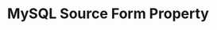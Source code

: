 ---
# -------------------------- #
#        CONTENT TYPE        #
# -------------------------- #

content-type: "api-form"
form-type: "source"
key: "source-form-properties-mysql-object"


# -------------------------- #
#        OBJECT INFO         #
# -------------------------- #

title: "MySQL Source Form Property"
api-type: "platform.mysql"
display-name: "MySQL"

source-type: "database"
docs-name: "mysql"
db-type: "mysql"

description: ""


# -------------------------- #
#      OBJECT ATTRIBUTES     #
# -------------------------- #

## See these fields in _data/connect/common/database-sources.yml > all-databases
## This object will also list the fields in the `mysql` list ^
uses-common-fields: true
uses-feature-fields: true
uses-start-date: false


object-attributes:
  - name: "check_hostname"
    type: "string"
    required: false
    internal: false
    description: |
      **Optional**: This property works with the `verify_mode` property to validate that the hostname of the database server matches the name in the provided certificate. Accepted values are:

      - `true`
      - `false`

      **Note**: If the user doesn't want to use a custom CA, this property and the `verify_mode` property should both be enabled (`true`).
    value: "true"
    
  - name: "ssl_ca"
    type: "string"
    required: false
    internal: false
    description: |
      **Optional**: The certificate (typically a CA or server certificate) Stitch should verify the SSL connection against. The connection will succeed only if the server's certifcate verifies against the certificate provided.

      **Note**: Providing a certifcate via this property isn't required to use SSL. This is only if Stitch should verify the connection against a specific certificate.
    value: "<SSL_CERTIFICATE>"
  
  - name: "ssl_cert"
    type: "string"
    required: false
    internal: false
    description: |
      **Optional**: If `ssl_client_auth_enabled: true`, the SSL client authentication cerficiate stitch should use. The `ssl_key` property must also be provided to ensure the connection is successful.
    value: "<CA_CERTIFICATE>"

  - name: "ssl_client_auth_enabled"
    type: "string"
    required: false
    internal: false
    description: |
      **Optional**: Indicates if SSL client authentication should be used. Accepted values are:

      - `true`
      - `false`
    value: "true"

  - name: "ssl_key"
    type: "string"
    required: false
    internal: false
    description: |
      **Optional**: If `ssl_client_auth_enabled: true`, the SSL client authentication key stitch should use. The `ssl_ca` property must also be provided to ensure the connection is successful.
    value: "<CA_KEY>"
    
  - name: "verify_mode"
    type: "string"
    required: false
    internal: false
    description: |
      **Optional**: SSL certificate verification is enabled when a Certificate Authority (CA) is provided. If `true`, Stitch will enforce it in lieu of a custom CA. Accepted values are:

      - `true`
      - `false`

      **Note**: If the user doesn't want to use a custom CA, this property and the `check_hostname` property should both be enabled (`true`).
    value: "true"
---